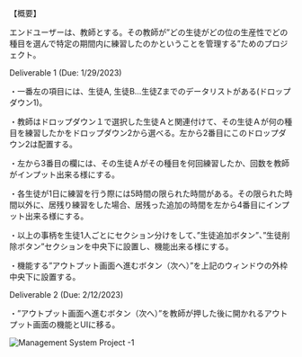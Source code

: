 【概要】

エンドユーザーは、教師とする。その教師が”どの生徒がどの位の生産性でどの種目を選んで特定の期間内に練習したのかということを管理する”ためのプロジェクト。

Deliverable 1 (Due: 1/29/2023)

・一番左の項目には、生徒A, 生徒B…生徒Zまでのデータリストがある(ドロップダウン1)。

・教師はドロップダウン１で選択した生徒Ａと関連付けて、その生徒Ａが何の種目を練習したかをドロップダウン2から選べる。左から2番目にこのドロップダウン2は配置する。

・左から3番目の欄には、その生徒Ａがその種目を何回練習したか、回数を教師がインプット出来る様にする。

・各生徒が1日に練習を行う際には5時間の限られた時間がある。その限られた時間以外に、居残り練習をした場合、居残った追加の時間を左から4番目にインプット出来る様にする。

・以上の事柄を生徒1人ごとにセクション分けをして、”生徒追加ボタン”、”生徒削除ボタン”セクションを中央下に設置し、機能出来る様にする。

・機能する”アウトプット画面へ進むボタン（次へ）”を上記のウィンドウの外枠中央下に設置する。

Deliverable 2 (Due: 2/12/2023)

・”アウトプット画面へ進むボタン（次へ）”を教師が押した後に開かれるアウトプット画面の機能とUIに移る。

![Management System Project -1](https://user-images.githubusercontent.com/30059275/212574573-9652959a-fdee-491f-99c2-59ebea0dce47.jpg)



